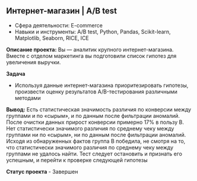 ## Интернет-магазин | A/B test

- Сфера деятельности: E-commerce
- Навыки и инструменты: A/B test, Python, Pandas, Scikit-learn, Matplotlib, Seaborn, RICE, ICE

**Описание проекта:**
Вы — аналитик крупного интернет-магазина. Вместе с отделом маркетинга вы подготовили список гипотез для увеличения выручки.

**Задача**
- Используя данные интернет-магазина приоритезировать гипотезы, произвести оценку результатов A/B-тестирования различными методами

**Вывод:**
Есть статистическая значимость различия по конверсии между группами и по «сырым», и по данным после фильтрации аномалий. После очистки данных прирост конверсии примерно 17% в пользу В. Нет статистически значимого различия по среднему чеку между группами ни по «сырым», ни по данным после фильтрации аномалий. Исходя из обнаруженных фактов группа В победила, не смотря на то, что статистически значимого различия по среднему чеку между группами не удалось найти. Тест следует остановить и признать его успешным, и перейти к проверке следующей гипотезы

**Статус проекта** - Завершен
